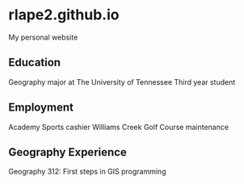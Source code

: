 # rlape2.github.io
My personal website 

## Education
Geography major at The University of Tennessee
Third year student

## Employment
Academy Sports cashier
Williams Creek Golf Course maintenance 

## Geography Experience
Geography 312: First steps in GIS programming
